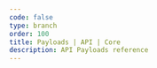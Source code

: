 ```yaml
---
code: false
type: branch
order: 100
title: Payloads | API | Core
description: API Payloads reference
---
```


<RedirectToFirstChild />
